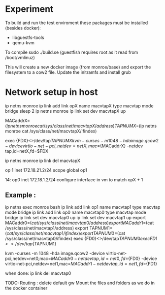 
# Experiment
To build and run the test enviroment these packages must be installed (besides
  docker):
* libguestfs-tools
* qemu-kvm

To compile
sudo ./build.se (guestfish requires root as it read from /boot/vmlinuz)

This will create a new docker image (from monroe/base) and export
the filesystem to a cow2 file. Update the initramfs and install grub

# Network setup in host
ip netns monroe ip link add link opX name macvtapX type macvtap mode bridge
sleep 2
ip netns monroe ip link set dev macvtapX up

MACaddrX=$(ip netns monroe cat /sys/class/net/macvtapX/address)
TAPNUMX=$(ip netns monroe cat /sys/class/net/macvtapX/ifindex)

exec {FDX}<>/dev/tap${TAPNUMX}
kvm -curses -m 1048 -hda image.qcow2 -device virtio-net-pci,netdev=netX,mac=${MACaddrX} -netdev tap,id=netX,fd=$FDX

ip netns monroe ip link del macvtapX

op 1 inet 172.18.21.2/24 scope global op1

14: op0   inet 172.18.1.2/24
configure interface in vm to match opX + 1

## Example :

ip netns exec monroe bash
ip link add link op1 name macvtap1 type macvtap mode bridge
ip link add link op0 name macvtap0 type macvtap mode bridge
ip link set dev macvtap0 up
ip link set dev macvtap1 up
export MACaddr0=$(cat /sys/class/net/macvtap0/address)
export MACaddr1=$(cat /sys/class/net/macvtap1/address)
export TAPNUM1=$(cat /sys/class/net/macvtap1/ifindex)
export TAPNUM0=$(cat /sys/class/net/macvtap0/ifindex)
exec {FD0}<>/dev/tap${TAPNUM0}
exec {FD1}<>/dev/tap${TAPNUM1}

kvm -curses -m 1048 -hda image.qcow2 -device virtio-net-pci,netdev=net0,mac=${MACaddr0} -netdev tap,id=net0,fd=${FD0} -device virtio-net-pci,netdev=net1,mac=${MACaddr1} -netdev tap,id=net1,fd=${FD1}

when done:
ip link del macvtap0

TODO:
Routing : delete default gw 
Mount the files and folders as we do in the docker container  
